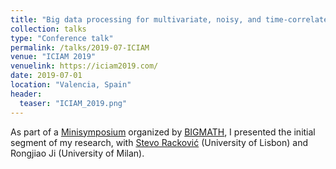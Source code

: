 ```yaml
---
title: "Big data processing for multivariate, noisy, and time-correlated data: human face reconstruction"
collection: talks
type: "Conference talk"
permalink: /talks/2019-07-ICIAM
venue: "ICIAM 2019"
venuelink: https://iciam2019.com/
date: 2019-07-01
location: "Valencia, Spain"
header:
  teaser: "ICIAM_2019.png"
---
```


As part of a [Minisymposium](http://itn-bigmath.unimi.it/minisymposium-at-iciam-2019-valencia-15-19-july/) organized by [BIGMATH](http://itn-bigmath.unimi.it/), I presented the initial segment of my research, 
with [Stevo Racković](https://stevorackovic.github.io/) (University of Lisbon) and Rongjiao Ji (University of Milan).

